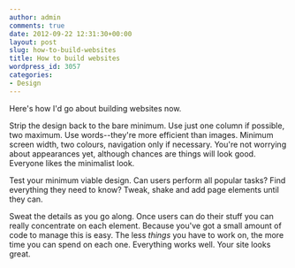 ```yaml
---
author: admin
comments: true
date: 2012-09-22 12:31:30+00:00
layout: post
slug: how-to-build-websites
title: How to build websites
wordpress_id: 3057
categories:
- Design
---
```


Here's how I'd go about building websites now.





Strip the design back to the bare minimum. Use just one column if possible, two maximum. Use words--they're more efficient than images. Minimum screen width, two colours, navigation only if necessary. You're not worrying about appearances yet, although chances are things will look good. Everyone likes the minimalist look.





Test your minimum viable design. Can users perform all popular tasks? Find everything they need to know? Tweak, shake and add page elements until they can.





Sweat the details as you go along. Once users can do their stuff you can really concentrate on each element. Because you've got a small amount of code to manage this is easy. The less _things_ you have to work on, the more time you can spend on each one. Everything works well. Your site looks great.



